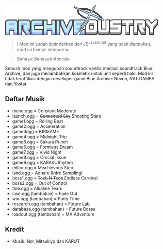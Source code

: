 
![Archivedustry logo](/assets/sprites-override/ui/logo.png)

> ℹ️ Mod ini sudah dipindahkan dari JS<sup>JavaScript</sup> yang telah diarsipkan, mod ini hampir sempurna.

> Bahasa: Bahasa Indonesia

Sebuah mod yang mengubah soundtrack vanilla menjadi soundtrack Blue Archive, dan juga menambahkan kosmetik untuk unit seperti halo. Mod ini tidak teraffiliasi dengan developer game Blue Archive:  Nexon, NAT GAMES dan Yostar.

## Daftar Musik
  - menu.ogg = Constant Moderato
  - launch.ogg = ~~Connected Sky~~ Shooting Stars
  - game1.ogg = Rolling Beat
  - game2.ogg = Acceleration
  - game3ogg = KIRISAME
  - game4.ogg = Midnight Trip
  - game5.ogg = Sakura Punch
  - game6.ogg = Formless Dream
  - game7.ogg = Vivid Night
  - game8.ogg = Crucial Issue
  - game9.ogg = KARAKURhythm
  - editor.ogg = Mischievous Step
  - land.ogg = Aoharu (Intro Sampling)
  - boss1.ogg = ~~Tech N Tech~~ Endless Carnival
  - boss2.ogg = Out of Control
  - fine.ogg = Alkaline Tears
  - lose.ogg (tambahan) = Fade Out
  - win.ogg (tambahan) = Party Time
  - research.ogg (tambahan) = Future Lab
  - database.ogg (tambahan) = Future Bossa
  - loadout.ogg (tambahan) = MX Adventure

## Kredit
- Musik: Nor, Mitsukiyo dan KARUT
